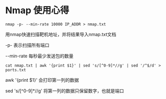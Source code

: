 # Nmap 使用心得

`nmap -p- --min-rate 10000 IP_ADDR > nmap.txt`

用nmap快速扫描靶机地址，并将结果导入nmap.txt文档

\-p- 表示扫描所有端口

\--min-rate 每秒最少发送包的数量

`cat nmap.txt | awk '{print $1}' | sed 's/[^0-9]*//g' | sed '/^$/d' > ports.txt`

awk '{print $1}' 会打印第一列的数据

sed 's/\[^0-9]\*//g' 将第一列的数据只保留数字，也就是端口

